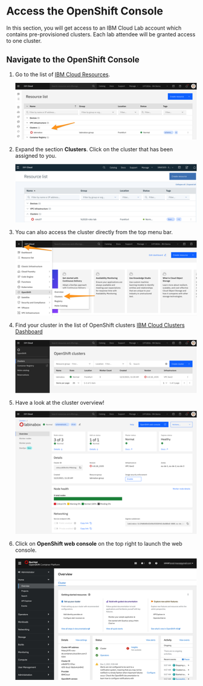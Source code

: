 # Access the OpenShift Console

In this section, you will get access to an IBM Cloud Lab account which contains pre-provisioned clusters. Each lab attendee will be granted access to one cluster.

## Navigate to the OpenShift Console

1. Go to the list of [IBM Cloud Resources](https://cloud.ibm.com/resources).

    ![Resources](../assets/icp-resource-list.png)

2. Expand the section **Clusters**. Click on the cluster that has been assigned to you.

    ![Cluster Overview](../assets/clusters-overview.png)

3. You can also access the cluster directly from the top menu bar.

   ![IBM Cloud Menu](../assets/icp-menu.png)

4. Find your cluster in the list of OpenShift clusters [IBM Cloud Clusters Dashboard](https://cloud.ibm.com/kubernetes/clusters?platformType=openshift)
 
    ![Clusters Dashboard](../assets/icp-ocp-list.png)

5. Have a look at the cluster overview!

    ![Launch the OpenShift](../assets/cluster-overview.png)

6. Click on **OpenShift web console** on the top right to launch the web console.

    ![OpenShift Console](../assets/ocp-console.png)
